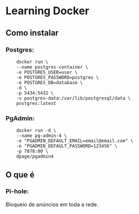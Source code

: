# Learning Docker

## Como instalar
### Postgres:
```shell
    docker run \
    --name postgres-container \
    -e POSTGRES_USER=user \
    -e POSTGRES_PASSWORD=postgres \
    -e POSTGRES_DB=database \
    -d \
    -p 5434:5432 \
    -v postgres-data:/var/lib/postgresql/data \
    postgres:latest
```

### PgAdmin:
```shell
    docker run -d \
    --name pg-admin-4 \
    -e "PGADMIN_DEFAULT_EMAIL=email@email.com" \
    -e "PGADMIN_DEFAULT_PASSWORD=123456" \
    -p 7878:80 \
    dpage/pgadmin4
```

## O que é
### Pi-hole:
Bloqueio de anúncios em toda a rede.
